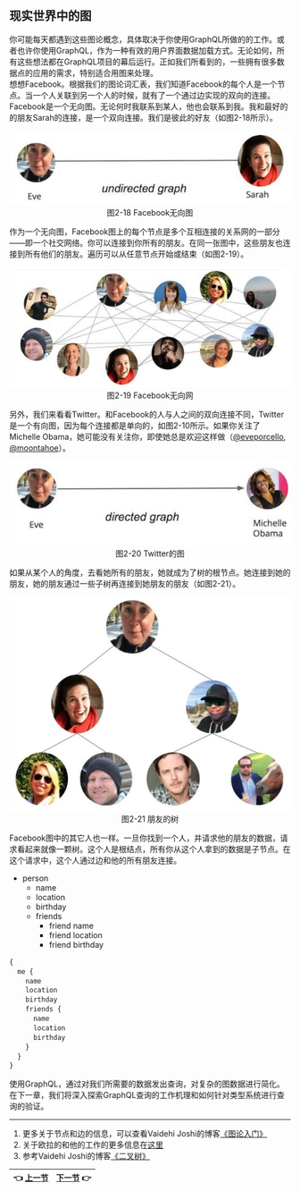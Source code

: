 ## 现实世界中的图
你可能每天都遇到这些图论概念，具体取决于你使用GraphQL所做的的工作。或者也许你使用GraphQL，作为一种有效的用户界面数据加载方式。无论如何，所有这些想法都在GraphQL项目的幕后运行。正如我们所看到的，一些拥有很多数据点的应用的需求，特别适合用图来处理。  
想想Facebook。根据我们的图论词汇表，我们知道Facebook的每个人是一个节点。当一个人关联到另一个人的时候，就有了一个通过边实现的双向的连接。Facebook是一个无向图。无论何时我联系到某人，他也会联系到我。我和最好的的朋友Sarah的连接，是一个双向连接。我们是彼此的好友（如图2-18所示）。
<p align="center">
  <img src="Image/2-18.png"><br>
  图2-18 Facebook无向图<br>
</p>

作为一个无向图，Facebook图上的每个节点是多个互相连接的关系网的一部分——即一个社交网络。你可以连接到你所有的朋友。在同一张图中，这些朋友也连接到所有他们的朋友。遍历可以从任意节点开始或结束（如图2-19）。
<p align="center">
  <img src="Image/2-19.png"><br>
  图2-19 Facebook无向网<br>
</p>

另外，我们来看看Twitter。和Facebook的人与人之间的双向连接不同，Twitter是一个有向图，因为每个连接都是单向的，如图2-10所示。如果你关注了Michelle Obama，她可能没有关注你，即使她总是欢迎这样做（[@eveporcello](https://twitter.com/eveporcello), [@moontahoe](https://twitter.com/moontahoe)）。
<p align="center">
  <img src="Image/2-20.png"><br>
  图2-20 Twitter的图<br>
</p>

如果从某个人的角度，去看她所有的朋友，她就成为了树的根节点。她连接到她的朋友，她的朋友通过一些子树再连接到她朋友的朋友（如图2-21）。
<p align="center">
  <img src="Image/2-21.png"><br>
  图2-21 朋友的树<br>
</p>

Facebook图中的其它人也一样。一旦你找到一个人，并请求他的朋友的数据，请求看起来就像一颗树。这个人是根结点，所有你从这个人拿到的数据是子节点。在这个请求中，这个人通过边和他的所有朋友连接。

- person
  - name
  - location
  - birthday
  - friends
    - friend name
    - friend location
    - friend birthday

```javascript
{
  me {
    name
    location
    birthday
    friends {
      name
      location
      birthday
    }
  }
}
```

使用GraphQL，通过对我们所需要的数据发出查询，对复杂的图数据进行简化。在下一章，我们将深入探索GraphQL查询的工作机理和如何针对类型系统进行查询的验证。

---

1. 更多关于节点和边的信息，可以查看Vaidehi Joshi的博客[《图论入门》](https://dev.to/vaidehijoshi/a-gentle-introduction-to-graph-theory)
2. 关于欧拉的和他的工作的更多信息在[这里](http://www.storyofmathematics.com/18th_euler.html)
3. 参考Vaidehi Joshi的博客[《二叉树》](http://bit.ly/2vQyKd5)

| :point_left: [上一节](/ch02_03.md) | [下一节](/ch03_00.md) :point_right: |
| - | - |
